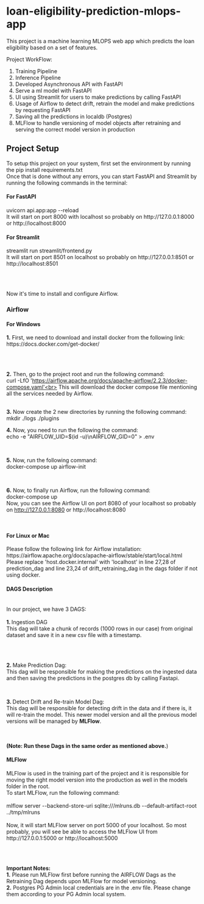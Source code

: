 # loan-eligibility-prediction-mlops-app
This project is a machine learning MLOPS web app which predicts the loan eligibility based on a set of features.

Project WorkFlow:

1. Training Pipeline
2. Inference Pipeline
3. Developed Asynchronous API with FastAPI
4. Serve a ml model with FastAPI
5. UI using Streamlit for users to make predictions by calling FastAPI
6. Usage of Airflow to detect drift, retrain the model and make predictions by requesting FastAPI
7. Saving all the predictions in localdb (Postgres)
8. MLFlow to handle versioning of model objects after retraining and serving the correct model version in production

<h2>Project Setup</h2>

To setup this project on your system, first set the environment by running the pip install requirements.txt<br>
Once that is done without any errors, you can start FastAPI and Streamlit by running the following commands in the terminal:<br>
<h4>For FastAPI</h4>
uvicorn api.app:app --reload

<br>
It will start on port 8000 with localhost so probably on http://127.0.0.1:8000 or http://localhost:8000

<br>

<h4>For Streamlit</h4>
streamlit run streamlit/frontend.py

<br>
It will start on port 8501 on localhost so probably on http://127.0.0.1:8501 or http://localhost:8501

<br><br>

Now it's time to install and configure Airflow.

<h3>Airflow</h3>

<h4>For Windows</h4>
<b>1.</b> First, we need to download and install docker from the following link:<br>
https://docs.docker.com/get-docker/

<br><br>

<b>2.</b> Then, go to the project root and run the following command:<br>
curl -LfO 'https://airflow.apache.org/docs/apache-airflow/2.2.3/docker-compose.yaml'<br>
This will download the docker compose file mentioning all the services needed by Airflow.

<br>
<b>3.</b> Now create the 2 new directories by running the following command:<br>
mkdir ./logs ./plugins

<br>

<b>4.</b> Now, you need to run the following the command:<br>
echo -e "AIRFLOW_UID=$(id -u)\nAIRFLOW_GID=0" > .env

<br>

<b>5.</b> Now, run the following command:<br>
docker-compose up airflow-init

<br>

<b>6.</b> Now, to finally run Airflow, run the following command:<br>
docker-compose up
<br>
Now, you can see the Airflow UI on port 8080 of your localhost so probably on http://127.0.0.1:8080 or http://localhost:8080

<br>
<h4>For Linux or Mac</h4>
Please follow the following link for Airflow installation:<br>
https://airflow.apache.org/docs/apache-airflow/stable/start/local.html

<br>
Please replace 'host.docker.internal' with 'localhost' in line 27,28 of prediction_dag and line 23,24 of drift_retraining_dag in the dags folder if not using docker.

<br>
<h4>DAGS Description</h4><br>
In our project, we have 3 DAGS:<br><br>
<b>1. </b> Ingestion DAG<br>
This dag will take a chunk of records (1000 rows in our case) from original dataset and save it in a new csv file with a timestamp.

<br><br>

<b>2. </b> Make Prediction Dag:<br>
This dag will be responsible for making the predictions on the ingested data and then saving the predictions in the postgres db by calling Fastapi.

<br>

<b>3. </b> Detect Drift and Re-train Model Dag:<br>
This dag will be responsible for detecting drift in the data and if there is, it will re-train the model. This newer model version and all the previous model versions will be managed by <b>MLFlow</b>. 

<br><br>
<b>(Note: Run these Dags in the same order as mentioned above.</b>)
<br>

<h4>MLFlow</h4>
MLFlow is used in the training part of the project and it is responsible for moving the right model version into the production as well in the models folder in the root.<br>
To start MLFlow, run the following command:<br><br>
mlflow server     --backend-store-uri sqlite:///mlruns.db     --default-artifact-root ../tmp/mlruns
<br><br>
Now, it will start MLFlow server on port 5000 of your localhost. So most probably, you will see be able to access the MLFlow UI from http://127.0.0.1:5000 or http://localhost:5000

<br><br>

<b>Important Notes:</b><br>
<b>1.</b> Please run MLFlow first before running the AIRFLOW Dags as the Retraining Dag depends upon MLFlow for model versioning.
<br>
<b>2.</b> Postgres PG Admin local credentials are in the .env file. Please change them according to your PG Admin local system.

